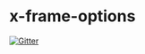 # x-frame-options

[![Gitter](https://badges.gitter.im/Join%20Chat.svg)](https://gitter.im/eminarslan/x-frame-options?utm_source=badge&utm_medium=badge&utm_campaign=pr-badge&utm_content=badge)